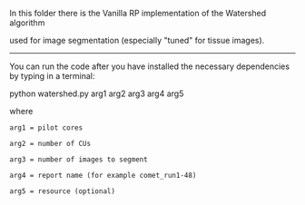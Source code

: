 In this folder there is the Vanilla RP implementation of the Watershed algorithm 

used for image segmentation (especially "tuned" for tissue images).

___
You can run the code after you have installed the necessary dependencies by typing in a terminal:

python watershed.py arg1 arg2 arg3 arg4 arg5

where 
      
    arg1 = pilot cores  
      
    arg2 = number of CUs  
      
    arg3 = number of images to segment  
      
    arg4 = report name (for example comet_run1-48)
      
    arg5 = resource (optional)
